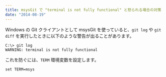 ```yaml
---
title: msysGit で "terminal is not fully functional" と怒られる場合の対策
date: "2014-08-19"
---
```


Windows の Git クライアントとして msysGit を使っていると、`git log` や `git diff` を実行したときに以下のような警告が出ることがあります。

~~~
C:\> git log
WARNING: terminal is not fully functional
~~~

これを防ぐには、`TERM` 環境変数を設定します。

~~~
set TERM=msys
~~~

